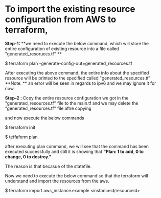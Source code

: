 # To import the existing resource configuration from AWS to terraform, 

**Step-1:**  **we need to execute the below command, which will store the entire configuration of existing resource into a file called "generated_resoruces.tf"
**

$ terraform plan -generate-config-out=generated_resources.tf

After executing the above command, the entire info about the specified resource will be printed to the specified called "generated_resources.tf"
**Note: ** an error will be seen in regards to ipv6 and we may ignore it for now.

**Step-2 :** Copy the entire resource configuration we got in the "generated_resources.tf" file to the main.tf and we may delete the "generated_resources.tf" file aftre copying

and now execute the below commands

$ terraform init

$ teffaform plan 

after executing plan command, we will see that the command has been executed successfully and still it is showing that **"Plan: 1 to add, 0 to change, 0 to destroy."**

The reason is that becasue of the statefile.

Now we need to execute the below command so that the terraform will understand and import the resources from the aws.

$ terraform import aws_instance.example <instanceid/resourceid>
